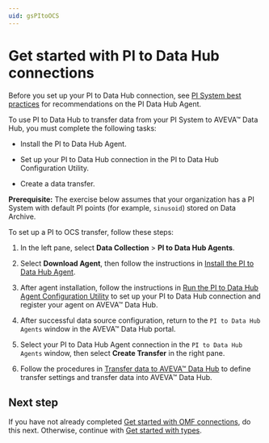 ```yaml
---
uid: gsPItoOCS
---
```


# Get started with PI to Data Hub connections

Before you set up your PI to Data Hub connection, see [PI System best practices](xref:bpPISystemConnection) for recommendations on the PI Data Hub Agent.

To use PI to Data Hub to transfer data from your PI System to AVEVA&trade; Data Hub, you must complete the following tasks:

- Install the PI to Data Hub Agent.

- Set up your PI to Data Hub connection in the PI to Data Hub Configuration Utility.

- Create a data transfer.

**Prerequisite:** The exercise below assumes that your organization has a PI System with default PI points (for example, `sinusoid`) stored on Data Archive.

To set up a PI to OCS transfer, follow these steps:

1. In the left pane, select **Data Collection** > **PI to Data Hub Agents**.

1. Select **Download Agent**, then follow the instructions in [Install the PI to Data Hub Agent](xref:install-agent).

1. After agent installation, follow the instructions in [Run the PI to Data Hub Agent Configuration Utility](xref:pi-to-ocs-utility) to set up your PI to Data Hub connection and register your agent on AVEVA&trade; Data Hub.

1. After successful data source configuration, return to the `PI to Data Hub Agents` window in the AVEVA&trade; Data Hub portal.

1. Select your PI to Data Hub Agent connection in the `PI to Data Hub Agents` window, then select **Create Transfer** in the right pane.

1. Follow the procedures in [Transfer data to AVEVA&trade; Data Hub](xref:transfer-data) to define transfer settings and transfer data into AVEVA&trade; Data Hub.

## Next step

If you have not already completed [Get started with OMF connections](xref:gsOMF), do this next. Otherwise, continue with [Get started with types](xref:gsTypes).
